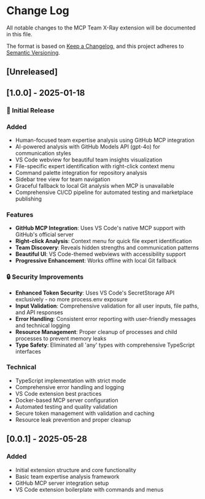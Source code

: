 # Change Log

All notable changes to the MCP Team X-Ray extension will be documented in this file.

The format is based on [Keep a Changelog](https://keepachangelog.com/en/1.0.0/),
and this project adheres to [Semantic Versioning](https://semver.org/spec/v2.0.0.html).

## [Unreleased]

## [1.0.0] - 2025-01-18

### 🎉 Initial Release

### Added
- Human-focused team expertise analysis using GitHub MCP integration
- AI-powered analysis with GitHub Models API (gpt-4o) for communication styles
- VS Code webview for beautiful team insights visualization
- File-specific expert identification with right-click context menu
- Command palette integration for repository analysis
- Sidebar tree view for team navigation
- Graceful fallback to local Git analysis when MCP is unavailable
- Comprehensive CI/CD pipeline for automated testing and marketplace publishing

### Features
- **GitHub MCP Integration**: Uses VS Code's native MCP support with GitHub's official server
- **Right-click Analysis**: Context menu for quick file expert identification
- **Team Discovery**: Reveals hidden strengths and communication patterns
- **Beautiful UI**: VS Code-themed webviews with accessibility support
- **Progressive Enhancement**: Works offline with local Git fallback

### 🔒 Security Improvements
- **Enhanced Token Security**: Uses VS Code's SecretStorage API exclusively - no more process.env exposure
- **Input Validation**: Comprehensive validation for all user inputs, file paths, and API responses
- **Error Handling**: Consistent error reporting with user-friendly messages and technical logging
- **Resource Management**: Proper cleanup of processes and child processes to prevent memory leaks
- **Type Safety**: Eliminated all 'any' types with comprehensive TypeScript interfaces

### Technical
- TypeScript implementation with strict mode
- Comprehensive error handling and logging
- VS Code extension best practices
- Docker-based MCP server configuration
- Automated testing and quality validation
- Secure token management with validation and caching
- Resource leak prevention and proper cleanup

## [0.0.1] - 2025-05-28

### Added
- Initial extension structure and core functionality
- Basic team expertise analysis framework
- GitHub MCP server integration setup
- VS Code extension boilerplate with commands and menus